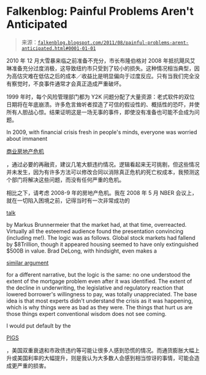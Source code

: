 <!--yml

category: 未分类

date: 2024-05-12 20:46:51

-->

# Falkenblog: Painful Problems Aren't Anticipated

> 来源：[`falkenblog.blogspot.com/2011/08/painful-problems-arent-anticipated.html#0001-01-01`](http://falkenblog.blogspot.com/2011/08/painful-problems-arent-anticipated.html#0001-01-01)

2010 年 12 月大雪暴来临之前准备不充分，市长布隆伯格对 2008 年抵抗飓风艾琳准备充分过度消极，这导致纽约市只受到了较小的损失。这种情况相当典型，因为高估灾难在低估之后的成本／收益比是明显偏向于过度反应。只有当我们完全没有察觉时，不良事件通常才会真正造成严重破坏。

1999 年时，每个风险管理部门都为 Y2K 问题分配了大量资源：老式软件的双位日期将在年底崩溃。许多危言耸听者捏造了可信的假设性的、概括性的恐吓，并使所有人胆战心惊。结果证明这是一场无事的事件，即使没有准备也可能不会成为问题。

In 2009, with financial crisis fresh in people's minds, everyone was worried about immanent

[商业房地产危机](http://www.appraisalinstitute.org/newsadvocacy/downloads/key_documents/FutureRefinancingCrisis_71509.pdf)

，通过必要的再融资，建议几笔大额违约情况。逻辑看起来无可挑剔，但这些情况并未发生，因为有许多方法可以修改合同以消除真正危机的死亡权成本，我预测这个部门将解决这些问题，而没有任何严重的危机。

相比之下，请考虑 2008-9 年的房地产危机。我在 2008 年 5 月 NBER 会议上，就在一切陷入困境之前，记得当时有一次非常成功的

[talk](http://www.princeton.edu/~markus/research/papers/liquidity_credit_crunch_NBER.pdf)

by Markus Brunnermeier that the market had, at that time, overreacted. Virtually all the esteemed audience found the presentation convincing (including me!). The logic was as follows. Global stock markets had fallend by $8Trillion, though it appeared housing seemed to have only extinguished $500B in value. Brad DeLong, with hindsight, even makes a

[similar argument](http://delong.typepad.com/sdj/2011/08/understanding-the-lesser-depression-background.html)

for a different narrative, but the logic is the same: no one understood the extent of the mortgage problem even after it was identified. The extent of the decline in underwriting, the legislative and regulatory reaction that lowered borrower's willingness to pay, was totally unappreciated. The base idea is that most experts didn't understand the crisis as it was happening, which is why things were as bad as they were. The things that hurt us are those things expert conventional wisdom does not see coming.

I would put default by the

[PIGS](http://en.wikipedia.org/wiki/PIGS_(economics))

，美国双重衰退和市政债违约等可能让很多人感到恐慌的情况。而通货膨胀大幅上升或美国利率的大幅提升，则是我认为大多数人会感到相当惊讶的事情，可能会造成更严重的损害。
